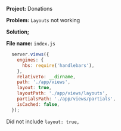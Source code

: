 **Project:** Donations

**Problem:** `Layouts` not working

**Solution;**

**File name:** `index.js`
```javascript
  server.views({
    engines: {
      hbs: require('handlebars'),
    },
    relativeTo: __dirname,
    path: './app/views',
    layout: true,
    layoutPath: './app/views/layouts',
    partialsPath: './app/views/partials',
    isCached: false,
  });
```
Did not include `layout: true,`
